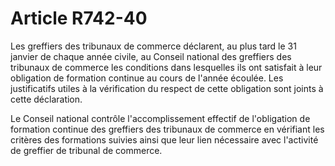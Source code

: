 # Article R742-40

Les greffiers des tribunaux de commerce déclarent, au plus tard le 31 janvier de chaque année civile, au Conseil national des greffiers des tribunaux de commerce les conditions dans lesquelles ils ont satisfait à leur obligation de formation continue au cours de l'année écoulée. Les justificatifs utiles à la vérification du respect de cette obligation sont joints à cette déclaration.

Le Conseil national contrôle l'accomplissement effectif de l'obligation de formation continue des greffiers des tribunaux de commerce en vérifiant les critères des formations suivies ainsi que leur lien nécessaire avec l'activité de greffier de tribunal de commerce.
